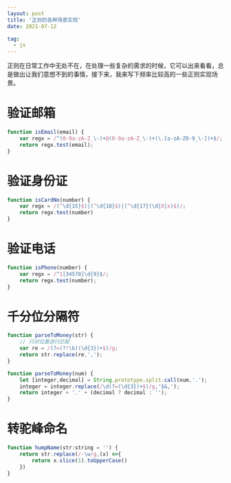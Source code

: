 ```yaml
---
layout: post
title: '正则的各种场景实现'
date: 2021-07-12

tag:
  - js
---
```


正则在日常工作中无处不在，在处理一些复杂的需求的时候，它可以出来看看，总是做出让我们意想不到的事情，接下来，我来写下频率比较高的一些正则实现场景。

# 验证邮箱

```js
function isEmail(email) {
    var regx = /^(0-9a-zA-Z_\-)+@(0-9a-zA-Z_\-)+(\.[a-zA-Z0-9_\-])+$/;
    return regx.test(email);
}
```

# 验证身份证

```js
function isCardNo(number) {
    var regx = /(^\d{15}$)|(^\d{18}$)|(^\d{17}(\d|X|x)$)/;
    return regx.test(number)
}
```

# 验证电话

```js
function isPhone(number) {
    var regx = /^1[34578]\d{9}$/;
    return regx.test(number);
}
```

# 千分位分隔符

```js
function parseToMoney(str) {
    // 只对位置进行匹配
    var re = /(?=(?!\b)(\d{3})+$)/g;
    return str.replace(re,',');
}

function parseToMoney(num) {
    let [integer,decimal] = String.prototype.split.call(num,'.');
    integer = integer.replace(/\d(?=(\d{3})+$)/g,'$&,');
    return integer + '.' + (decimal ? decimal : '');
}
```

# 转驼峰命名

```js
function humpName(str:string = '') {
    return str.replace(/-\w/g,(x) =>{
        return x.slice(1).toUpperCase()
    })
}
```
